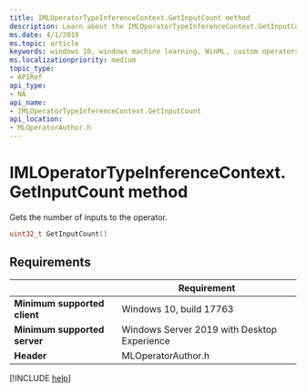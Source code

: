 ```yaml
---
title: IMLOperatorTypeInferenceContext.GetInputCount method
description: Learn about the IMLOperatorTypeInferenceContext.GetInputCount method. This method gets the number of inputs to the operator.
ms.date: 4/1/2019
ms.topic: article
keywords: windows 10, windows machine learning, WinML, custom operators, GetInputCount
ms.localizationpriority: medium
topic_type:
- APIRef
api_type:
- NA
api_name:
- IMLOperatorTypeInferenceContext.GetInputCount
api_location:
- MLOperatorAuthor.h
---
```


# IMLOperatorTypeInferenceContext.GetInputCount method

Gets the number of inputs to the operator.

```cpp
uint32_t GetInputCount()
```

## Requirements

| | Requirement |
|-|-|
| **Minimum supported client** | Windows 10, build 17763 |
| **Minimum supported server** | Windows Server 2019 with Desktop Experience |
| **Header** | MLOperatorAuthor.h |

[!INCLUDE [help](../../includes/get-help.md)]
